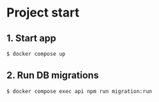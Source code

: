 # Project start

## 1. Start app

```bash
$ docker compose up
```

## 2. Run DB migrations

```bash
$ docker compose exec api npm run migration:run
```